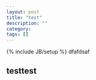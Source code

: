 ```yaml
---
layout: post
title: "test"
description: ""
category: 
tags: []
---
```

{% include JB/setup %}
dfafdsaf
## testtest